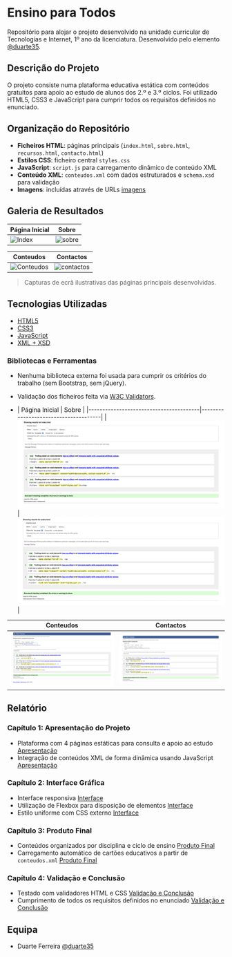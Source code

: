 # Ensino para Todos

Repositório para alojar o projeto desenvolvido na unidade curricular de Tecnologias e Internet, 1º ano da licenciatura. Desenvolvido pelo elemento [@duarte35](https://github.com/duarte35).

## Descrição do Projeto

O projeto consiste numa plataforma educativa estática com conteúdos gratuitos para apoio ao estudo de alunos dos 2.º e 3.º ciclos. Foi utilizado HTML5, CSS3 e JavaScript para cumprir todos os requisitos definidos no enunciado.

## Organização do Repositório

* **Ficheiros HTML**: páginas principais (`index.html`, `sobre.html`, `recursos.html`, `contacto.html`) 
* **Estilos CSS**: ficheiro central `styles.css` 
* **JavaScript**: `script.js` para carregamento dinâmico de conteúdo XML 
* **Conteúdo XML**: `conteudos.xml` com dados estruturados e `schema.xsd` para validação 
* **Imagens**: incluídas através de URLs [imagens](doc/images)

## Galeria de Resultados



| Página Inicial                          |     Sobre                           |
|---------------------------------------- |--------------------------------------|
| ![Index](doc/images/index.png)         | ![sobre](doc/images/objetivo.png)     |

| Conteudos                               | Contactos                           |
|----------------------------------------|--------------------------------------|
| ![Conteudos](doc/images/conteudos.png) | ![contactos](doc/images/contacto.png) |

> Capturas de ecrã ilustrativas das páginas principais desenvolvidas.

## Tecnologias Utilizadas

* [HTML5](https://developer.mozilla.org/pt-PT/docs/Web/HTML)
* [CSS3](https://developer.mozilla.org/pt-PT/docs/Web/CSS)
* [JavaScript](https://developer.mozilla.org/pt-PT/docs/Web/JavaScript)
* [XML + XSD](https://www.w3schools.com/xml/schema_intro.asp)

### Bibliotecas e Ferramentas

* Nenhuma biblioteca externa foi usada para cumprir os critérios do trabalho (sem Bootstrap, sem jQuery).
* Validação dos ficheiros feita via [W3C Validators](https://validator.w3.org/).

* | Página Inicial                          |     Sobre                           |
|----------------------------------------|--------------------------------------|
| ![Index](doc/images/index2.png)        | ![sobre](doc/images/sobre.png) |

| Conteudos                               | Contactos                           |
|----------------------------------------|--------------------------------------|
| ![Conteudos](doc/images/recursos.png) | ![contactos](doc/images/contactos.png) |

## Relatório

### Capítulo 1: Apresentação do Projeto  
- Plataforma com 4 páginas estáticas para consulta e apoio ao estudo [Apresentação](doc/cd1.md)
- Integração de conteúdos XML de forma dinâmica usando JavaScript [Apresentação](doc/cd1.md)

### Capítulo 2: Interface Gráfica
- Interface responsiva [Interface](doc/cd2.md)
- Utilização de Flexbox para disposição de elementos [Interface](doc/cd2.md)
- Estilo uniforme com CSS externo [Interface](doc/cd2.md)

### Capítulo 3: Produto Final
- Conteúdos organizados por disciplina e ciclo de ensino [Produto Final](doc/cd3.md)
- Carregamento automático de cartões educativos a partir de `conteudos.xml` [Produto Final](doc/cd3.md)

### Capítulo 4: Validação e Conclusão
- Testado com validadores HTML e CSS [Validação e Conclusão](doc/cd4.md)
- Cumprimento de todos os requisitos definidos no enunciado [Validação e Conclusão](doc/cd4.md)

## Equipa

* Duarte Ferreira [@duarte35](https://github.com/duarte35)
